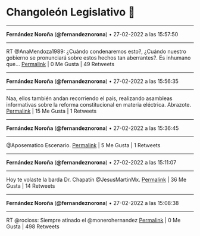 # Changoleón Legislativo 🙈
*****
**Fernández Noroña** (**@fernandeznorona**) • 27-02-2022 a las 15:57:50
*****
RT @AnaMendoza1989: ¿Cuándo condenaremos esto?, ¿Cuándo nuestro gobierno se pronunciará sobre estos hechos tan aberrantes?. Es inhumano que…
[Permalink](https://twitter.com/fernandeznorona/status/1498084995558215683) | 0 Me Gusta | 49 Retweets
*****
**Fernández Noroña** (**@fernandeznorona**) • 27-02-2022 a las 15:56:35
*****
Naa, ellos también andan recorriendo el país, realizando asambleas informativas sobre la reforma constitucional en materia eléctrica. Abrazote.
[Permalink](https://twitter.com/fernandeznorona/status/1498084680914116609) | 15 Me Gusta | 1 Retweets
*****
**Fernández Noroña** (**@fernandeznorona**) • 27-02-2022 a las 15:36:45
*****
@Aposematico Escenario.
[Permalink](https://twitter.com/fernandeznorona/status/1498079689436540928) | 5 Me Gusta | 1 Retweets
*****
**Fernández Noroña** (**@fernandeznorona**) • 27-02-2022 a las 15:11:07
*****
Hoy te volaste la barda Dr. Chapatín @JesusMartinMx.
[Permalink](https://twitter.com/fernandeznorona/status/1498073236755697664) | 36 Me Gusta | 14 Retweets
*****
**Fernández Noroña** (**@fernandeznorona**) • 27-02-2022 a las 15:08:38
*****
RT @rocioss: Siempre atinado el ⁦@monerohernandez⁩
[Permalink](https://twitter.com/fernandeznorona/status/1498072614534795270) | 0 Me Gusta | 498 Retweets